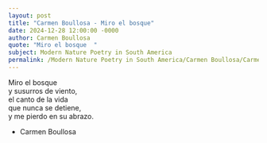 ```yaml
---
layout: post
title: "Carmen Boullosa - Miro el bosque"
date: 2024-12-28 12:00:00 -0000
author: Carmen Boullosa
quote: "Miro el bosque  "
subject: Modern Nature Poetry in South America
permalink: /Modern Nature Poetry in South America/Carmen Boullosa/Carmen Boullosa - Miro el bosque
---
```


Miro el bosque  
y susurros de viento,  
el canto de la vida  
que nunca se detiene,  
y me pierdo en su abrazo.

- Carmen Boullosa
